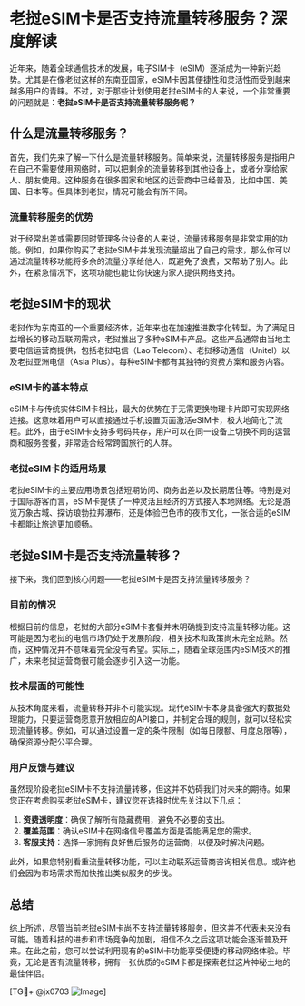 # 老挝eSIM卡是否支持流量转移服务？深度解读

近年来，随着全球通信技术的发展，电子SIM卡（eSIM）逐渐成为一种新兴趋势。尤其是在像老挝这样的东南亚国家，eSIM卡因其便捷性和灵活性而受到越来越多用户的青睐。不过，对于那些计划使用老挝eSIM卡的人来说，一个非常重要的问题就是：**老挝eSIM卡是否支持流量转移服务呢？**

## 什么是流量转移服务？

首先，我们先来了解一下什么是流量转移服务。简单来说，流量转移服务是指用户在自己不需要使用网络时，可以把剩余的流量转移到其他设备上，或者分享给家人、朋友使用。这种服务在很多国家和地区的运营商中已经普及，比如中国、美国、日本等。但具体到老挝，情况可能会有所不同。

### 流量转移服务的优势

对于经常出差或需要同时管理多台设备的人来说，流量转移服务是非常实用的功能。例如，如果你购买了老挝eSIM卡并发现流量超出了自己的需求，那么你可以通过流量转移功能将多余的流量分享给他人，既避免了浪费，又帮助了别人。此外，在紧急情况下，这项功能也能让你快速为家人提供网络支持。

## 老挝eSIM卡的现状

老挝作为东南亚的一个重要经济体，近年来也在加速推进数字化转型。为了满足日益增长的移动互联网需求，老挝推出了多种eSIM卡产品。这些产品通常由当地主要电信运营商提供，包括老挝电信（Lao Telecom）、老挝移动通信（Unitel）以及老挝亚洲电信（Asia Plus）。每种eSIM卡都有其独特的资费方案和服务内容。

### eSIM卡的基本特点

eSIM卡与传统实体SIM卡相比，最大的优势在于无需更换物理卡片即可实现网络连接。这意味着用户可以直接通过手机设置页面激活eSIM卡，极大地简化了流程。此外，由于eSIM卡支持多号码共存，用户可以在同一设备上切换不同的运营商和服务套餐，非常适合经常跨国旅行的人群。

### 老挝eSIM卡的适用场景

老挝eSIM卡的主要应用场景包括短期访问、商务出差以及长期居住等。特别是对于国际游客而言，eSIM卡提供了一种灵活且经济的方式接入本地网络。无论是游览万象古城、探访琅勃拉邦瀑布，还是体验巴色市的夜市文化，一张合适的eSIM卡都能让旅途更加顺畅。

## 老挝eSIM卡是否支持流量转移？

接下来，我们回到核心问题——老挝eSIM卡是否支持流量转移服务？

### 目前的情况

根据目前的信息，老挝的大部分eSIM卡套餐并未明确提到支持流量转移功能。这可能是因为老挝的电信市场仍处于发展阶段，相关技术和政策尚未完全成熟。然而，这种情况并不意味着完全没有希望。实际上，随着全球范围内eSIM技术的推广，未来老挝运营商很可能会逐步引入这一功能。

### 技术层面的可能性

从技术角度来看，流量转移并非不可能实现。现代eSIM卡本身具备强大的数据处理能力，只要运营商愿意开放相应的API接口，并制定合理的规则，就可以轻松实现流量转移。例如，可以通过设置一定的条件限制（如每日限额、月度总限等），确保资源分配公平合理。

### 用户反馈与建议

虽然现阶段老挝eSIM卡不支持流量转移，但这并不妨碍我们对未来的期待。如果您正在考虑购买老挝eSIM卡，建议您在选择时优先关注以下几点：

1. **资费透明度**：确保了解所有隐藏费用，避免不必要的支出。
2. **覆盖范围**：确认eSIM卡在网络信号覆盖方面是否能满足您的需求。
3. **客服支持**：选择一家拥有良好售后服务的运营商，以便及时解决问题。

此外，如果您特别看重流量转移功能，可以主动联系运营商咨询相关信息。或许他们会因为市场需求而加快推出类似服务的步伐。

## 总结

综上所述，尽管当前老挝eSIM卡尚不支持流量转移服务，但这并不代表未来没有可能。随着科技的进步和市场竞争的加剧，相信不久之后这项功能会逐渐普及开来。在此之前，您可以尝试利用现有的eSIM卡功能享受便捷的移动网络体验。毕竟，无论是否有流量转移，拥有一张优质的eSIM卡都是探索老挝这片神秘土地的最佳伴侣。

[TG💪+ @jx0703 ![Image](https://github.com/user-attachments/assets/dbca1d08-cadb-493c-b0ec-ad6f7a83f270)]